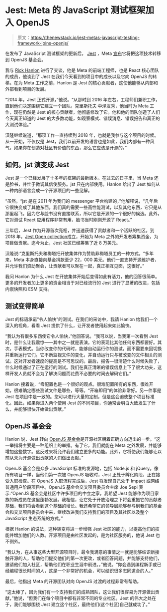 # Jest: Meta 的 JavaScript 测试框架加入 OpenJS

> 原文：<https://thenewstack.io/jest-metas-javascript-testing-framework-joins-openjs/>

在发布了 JavaScript 测试框架的更新后， [Jest](https://jestjs.io/) ，Meta [宣布](https://openjsf.org/blog/2022/05/11/openjs-foundation-welcomes-jest/)它将把这项技术转移到 OpenJS 基金会。

我与 [Rick Hanlon](https://twitter.com/rickhanlonii?lang=en) 进行了交谈，他是 Meta 的前端工程师，也是 React 核心团队的成员，他谈到了 Jest 在我们今天看到的项目中的成长以及它向 OpenJS 的转移。在为 Meta 工作之前，Hanlon 是 Jest 的核心贡献者，这使他能够从内部和外部看到项目的发展。

“2014 年，Jest 正式开源，”他说。“从那时到 2016 年左右，工程师们兼职工作，直到他们决定围绕它建立一个团队。克里斯托夫·中泽友秀，他当时为 Meta 工作，现在仍然是 Jest 的核心贡献者，他彻底修改了它。他和他的团队创造了人们今天真正知道的 Jest 的大多数功能，如观察模式、错误消息、错误报告和真正的大测试体验。”

汉隆继续说道，“那项工作一直持续到 2018 年，也就是我参与这个项目的时候。从一开始，不仅仅是 Jest，我们以前开发的语言也是如此，我们内部有一种风气，如果你在创造对社区有价值的东西，那么它应该是开源的。”

## **如何。jst 演变成 Jest**

Jest 是一个已经发展了十多年的框架的最新版本。在过去的日子里，当 Meta 还是脸书，并忙于微调其信使服务。jst 只在内部使用。Hanlon 给出了 Jest 如何从一种内部语言变成一个开源项目的一些见解。

“虽然。“jst 是在 2011 年为我们的 messenger 平台构建的，”他解释说，“几年后它很快变成了其他东西。我们真的需要一些高性能测试，以及其他东西，它只是从那里起飞。因为它与脸书没有直接联系，所以它是开源的一个很好的候选。此外，它对测试 React 应用程序非常有用，脸书当时刚刚开源了 React。”

三年后，Jest 作为开源首次亮相，并迅速获得了贡献者和一个活跃的社区。到 2018 年，[Jest Open collection](https://opencollective.com/jest)成立，开始为 Meta 之外的开发者筹集资金，为项目做贡献。迄今为止，Jest 社区已经筹集了近 8 万美元。

汉隆说:“克里斯托夫和梅塔把开放集体作为赞助非梅塔员工的一种方式。“多年来，Meta 本身直接向基金捐款至少 22，000 美元。他们一直支持开源维护者，并允许我们资助聚会，让贡献者可以聚在一起，真正相互见面，这很好。”

我问 Hanlon 为什么 Jest 在开放集体开始后变得如此有活力，他的回答很简单。更多的开发者加上更多的资金相当于对已经流行的 Jest 进行了显著的改进，包括内嵌快照和 ESM 支持。

## **测试变得简单**

Jest 的标语承诺“令人愉快”的测试。在我们的采访中，我请 Hanlon 给我们一个深入的视角，看看 Jest 提供了什么，让开发者使用起来如此愉快。

“我认为有很多东西使它令人愉快，”他回答说。“我可以说，当我第一次看到 Jest 时，是什么让我震惊——其中之一就是表演。它的表现比其他任何东西都要好。其次，手表模式。当你改变你的代码时，能够自动运行你的测试，而不需要来回切换并重新运行它们。它不断监视文件的变化，并自动运行只与被改变的文件相关的测试。这对开发者速度的提高是不可思议的。最后，报告—很清楚什么时候失败了，什么时候通过了正在运行的测试。我们在真正清晰的错误信息上下了很大功夫，这样开发人员就不会为了解决问题而花费不必要的时间去解码它们。”

Hanlon 接着说，“零配置也是一个很好的观点。很难配置所有的东西，很难开始，很难确定哪些测试文件是哪些，等等。“开箱即用”的体验非常好。另一件事是 Jest 在项目中是一致的。您可以进行大量的定制，但是这会迫使整个项目标准化。因此，如果你进入两个使用 Jest 的不同项目，你通常会明白大致发生了什么，并能够很快开始做出贡献。”

## **OpenJS 基金会**

Hanlon 说，Jest 转向 [OpenJS 基金会](https://openjsf.org/)是开源社区朝着正确方向迈出的一步。“这一举措将主要是一种组织上的举措。有了它，我们就能在 Meta 之外发展，并能够增加这些数字。这反过来将允许我们建立更多的功能。此外，它将使我们能够让以前从未为开源做出贡献的人们做出贡献。”

OpenJS 基金会是众多 JavaScript 标准的发源地，包括 Node.js 和 jQuery。像所有项目一样，当他们第一次被 OpenJS 吸收时，Jest 正处于孵化阶段，正在接受入职检查。在 OpenJS 入职流程完成后，Jest 将发现自己处于 Impact 或网络普通用户阶段项目中。OpenJS 基金会交叉项目委员会主席 Joe Sepi 表示:“OpenJS 基金会是社区中许多项目的中立之家，我希望 Jest 能够作为项目家族的新成员在这里蓬勃发展。我相信，让它处于开放治理之下将会重振它的贡献者基础，我们将会看到这个基础的增长。我还希望它的领导层能够参与到我们的基金会和交叉项目委员会中来，继续改进我们支持我们的项目及其社区以及整个 JavaScript 生态系统的方式。”

根据 Hanlon 的说法，这种转变将进一步增强 Jest 社区的能力，以提高他们的技能并增加他们的人数。开源项目是由社区发起的，是为社区服务的，他说 Jest 也不例外。

“我认为，在从事这些大型开源项目时，最令我满意的事情之一就是能够结识新接触开源的人，帮助他们提交他们的第一次更改，或者回答问题，并能够支持他们，邀请他们加入社区，帮助他们在职业生涯中前进。，”他说。“你会遇到编程新手或已经编程很长时间的人，这是一个非常好的机会，可以结识很多志同道合的人。”

最后，他指出 Meta 的开源团队对向 OpenJS 过渡的过程非常有帮助。

“这太棒了，因为我们有一个支持我们的成熟团队，这让我们很容易为开源做出贡献，”他说，“但我们在每个项目中都有非常不同的专业社区。Jest 的伟大之处在于，我们能够围绕 Jest 建立这个社区，最终他们(这个社区)自己就成功了。”

<svg xmlns:xlink="http://www.w3.org/1999/xlink" viewBox="0 0 68 31" version="1.1"><title>Group</title> <desc>Created with Sketch.</desc></svg>